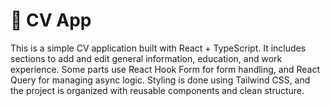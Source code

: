 # 📖 CV App <a name="about-project"></a>

This is a simple CV application built with React + TypeScript. It includes sections to add and edit general information, education, and work experience. Some parts use React Hook Form for form handling, and React Query for managing async logic. Styling is done using Tailwind CSS, and the project is organized with reusable components and clean structure.

